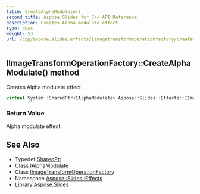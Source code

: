 ```yaml
---
title: CreateAlphaModulate()
second_title: Aspose.Slides for C++ API Reference
description: Creates Alpha modulate effect.
type: docs
weight: 53
url: /cpp/aspose.slides.effects/iimagetransformoperationfactory/createalphamodulate/
---
```

## IImageTransformOperationFactory::CreateAlphaModulate() method


Creates Alpha modulate effect.

```cpp
virtual System::SharedPtr<IAlphaModulate> Aspose::Slides::Effects::IImageTransformOperationFactory::CreateAlphaModulate()=0
```


### Return Value

Alpha modulate effect.

## See Also

* Typedef [SharedPtr](../../system/sharedptr/)
* Class [IAlphaModulate](../ialphamodulate/)
* Class [IImageTransformOperationFactory](./)
* Namespace [Aspose::Slides::Effects](../)
* Library [Aspose.Slides](../../)